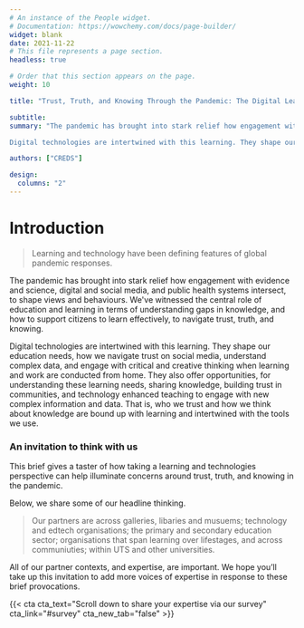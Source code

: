 ```yaml
---
# An instance of the People widget.
# Documentation: https://wowchemy.com/docs/page-builder/
widget: blank
date: 2021-11-22
# This file represents a page section.
headless: true

# Order that this section appears on the page.
weight: 10

title: "Trust, Truth, and Knowing Through the Pandemic: The Digital Learning Challenge"

subtitle:
summary: "The pandemic has brought into stark relief how engagement with evidence and science, digital and social media, and public health systems intersect, to shape views and behaviours. We’ve witnessed the central role of education and learning in terms of understanding gaps in knowledge, and how to support citizens to learn effectively, to navigate trust, truth, and knowing. <br>

Digital technologies are intertwined with this learning. They shape our education needs, how we navigate trust on social media, understand complex data, and engage with critical and creative thinking when learning and work are conducted from home. They also offer opportunities, for understanding these learning needs, sharing knowledge, building trust in communities, and technology enhanced teaching to engage with new complex information and data. That is, who we trust and how we think about knowledge are bound up with learning and intertwined with the tools we use."

authors: ["CREDS"]

design:
  columns: "2"
---
```


# Introduction

> Learning and technology have been defining features of global pandemic responses. 

The pandemic has brought into stark relief how engagement with evidence and science, digital and social media, and public health systems intersect, to shape views and behaviours. We've witnessed the central role of education and learning in terms of understanding gaps in knowledge, and how to support citizens to learn effectively, to navigate trust, truth, and knowing.  

Digital technologies are intertwined with this learning. They shape our education needs, how we navigate trust on social media, understand complex data, and engage with critical and creative thinking when learning and work are conducted from home. They also offer opportunities, for understanding these learning needs, sharing knowledge, building trust in communities, and technology enhanced teaching to engage with new complex information and data. That is, who we trust and how we think about knowledge are bound up with learning and intertwined with the tools we use.  

### An invitation to think with us

This brief gives a taster of how taking a learning and technologies perspective can help illuminate concerns around trust, truth, and knowing in the pandemic.  

<!--
| {{< icon name="chalkboard-teacher" pack="fas" >}}     | {{< icon name="book-reader" pack="fas" >}}                             | {{< icon name="laptop-house" pack="fas" >}}                            | {{< icon name="people-arrows" pack="fas" >}}                                   | {{< icon name="graduation-cap" pack="fas" >}}                             | {{< icon name="question-circle" pack="far" >}}                             |
|---------------|-------------------------------------|------------------------------------|------------------------------------------------|------------------------------------|------------------------------------|
| School sector | Galleries, libaries and museums | Technology and Edtech companies | Learning across communities and life-stages | UTS and other universities | Your organisation?                             |
-->

Below, we share some of our headline thinking. 

> Our partners are across galleries, libaries and musuems; technology and edtech organisations; the primary and secondary education sector; organisations that span learning over lifestages, and across communiuties; within UTS and other universities.  

All of our partner contexts, and expertise, are important. We hope you’ll take up this invitation to add more voices of expertise in response to these brief provocations.  

{{< cta cta_text="Scroll down to share your expertise via our survey" cta_link="#survey" cta_new_tab="false" >}}
